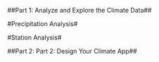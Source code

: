 ##Part 1: Analyze and Explore the Climate Data##

  #Precipitation Analysis#

  #Station Analysis#

##Part 2: Part 2: Design Your Climate App##
